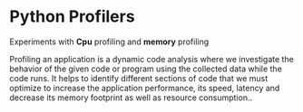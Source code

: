# Python Profilers
Experiments with **Cpu** profiling and __memory__ profiling

Profiling an application is a dynamic code analysis where we investigate the behavior of the given code or program using the collected data while the code runs. 
It helps to identify different sections of code that we must optimize 
	to increase the application performance, its speed, latency and decrease its memory footprint as well as resource consumption..
